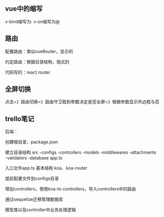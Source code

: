 ## vue中的缩写

v-bind缩写为:
v-on缩写为@

## 路由

配置路由：类似vueRouter，显示的

约定路由：根据目录结构，隐式的

代码写的：react router

## 全屏切换

点击=》路由切换=》路由守卫取到参数决定是否全屏=》根据参数显示外边框与否

## trello笔记

后端：

创建根目录，package.json

建立目录结构
    src
        -configs
        -controllers
        -models
        -middlewares
        -attachments
        -validators
        -database
        app.ts

入口文件app.ts
    基本结构 koa、koa-router

提前配置文件到configs目录

增加controllers，使用koa-ts-controllers，导入controllers中的路由

通过sequelize迁移管理数据库

模型类以及controller中业务处理逻辑



